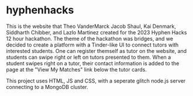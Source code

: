 # hyphenhacks
This is the website that Theo VanderMarck Jacob Shaul, Kai Denmark, Siddharth Chibber, and Lazlo Martinez created for the 2023 Hyphen Hacks 12 hour hackathon.
The theme of the hackathon was bridges, and we decided to create a platform with a Tinder-like UI to connect tutors with interested students. One can register themself as tutor on the website, and students can swipe right or left on tutors presented to them. When a student swipes right on a tutor, their contact information is added to the page at the "View My Matches" link below the tutor cards. 

This project uses HTML, JS and CSS, with a seperate glitch node.js server connecting to a MongoDB cluster.
